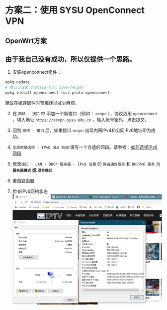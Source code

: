 # 方案二：使用 SYSU OpenConnect VPN
## OpenWrt方案

由于我自己没有成功，所以仅提供一个思路。
---
1. 安装openconnect组件：
```bash
opkg update
# 默认已安装 dnsmasq-full ipv6-helper
opkg install openconnect luci-proto-openconnect
```
建议在编译固件时预编译以减少麻烦。

2. 在 `网络 - 接口` 中 添加一个新接口（例如： `ocvpn` ），协议选用 `openconnect` ，填入地址 `https://ocvpn.sysu.edu.cn` ，输入账号密码，点击提交。

3. 回到 `网络 - 接口` 后，如果接口 `ocvpn` 出现内网IPv4和公网IPv6地址即为成功。

4. `全局网络选项 - IPv6 ULA 前缀` 填写一个合适的网段。请参考：[如何选择IPv6网段](./How-to-choose-LAN-IPv6.md)

5. 修改`接口 - LAN - DHCP 服务器 - IPv6 设置` 的 `路由通告服务` 和 `DHCPv6 服务` 为 **`服务器模式` 或 `混合模式`**

6. 重启路由器

7. 检查IPv6网络状态
![ULA Status](./src/ULA-Status.png)
